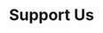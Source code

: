 ---
layout: page
title: Support Us
permalink: /support/
hero_title: Support That Grows
hero_text: Your support provides the seeds, tools, and care that bring our orchard to life.
sections:
  - id: our-impact
    title: Our Impact
    content:
      - Every dollar goes directly toward orchard tools, soil, plants, and community programming.
    youtube: "https://www.youtube.com/embed/1OZ-MsLd_jE"
    alt: "Funding that we need to cultivate our beautiful self-sustaining green space."

  - id: donate
    title: Donate
    content:
      - Help us grow something beautiful in the South End.
    link:
      href: /donate
      text: Make a Gift
---